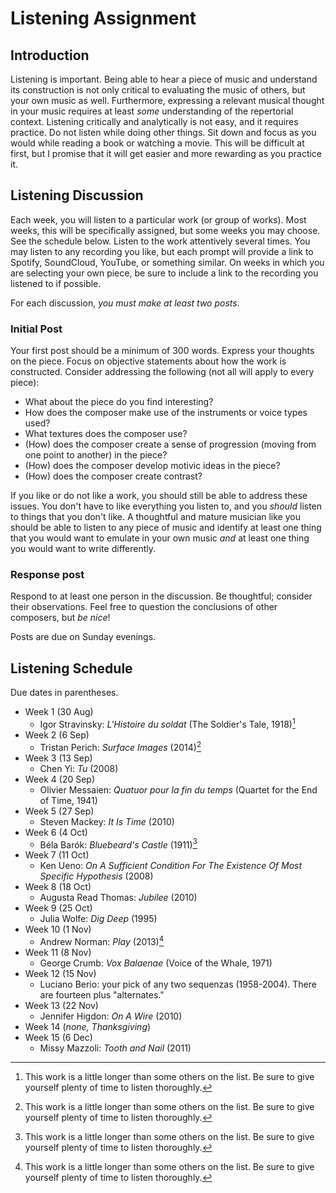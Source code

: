 # Listening Assignment

## Introduction

Listening is important. Being able to hear a piece of music and understand its construction is not only critical to evaluating the music of others, but your own music as well. Furthermore, expressing a relevant musical thought in your music requires at least *some* understanding of the repertorial context. Listening critically and analytically is not easy, and it requires practice. Do not listen while doing other things. Sit down and focus as you would while reading a book or watching a movie. This will be difficult at first, but I promise that it will get easier and more rewarding as you practice it.

## Listening Discussion

Each week, you will listen to a particular work (or group of works). Most weeks, this will be specifically assigned, but some weeks you may choose. See the schedule below. Listen to the work attentively several times. You may listen to any recording you like, but each prompt will provide a link to Spotify, SoundCloud, YouTube, or something similar. On weeks in which you are selecting your own piece, be sure to include a link to the recording you listened to if possible.

For each discussion, *you must make at least two posts*.

### Initial Post

Your first post should be a minimum of 300 words. Express your thoughts on the piece. Focus on objective statements about how the work is constructed. Consider addressing the following (not all will apply to every piece):

* What about the piece do you find interesting?
* How does the composer make use of the instruments or voice types used?
* What textures does the composer use?
* (How) does the composer create a sense of progression (moving from one point to another) in the piece?
* (How) does the composer develop motivic ideas in the piece?
* (How) does the composer create contrast?

If you like or do not like a work, you should still be able to address these issues. You don't have to like everything you listen to, and you *should* listen to things that you don't like. A thoughtful and mature musician like you should be able to listen to any piece of music and identify at least one thing that you would want to emulate in your own music *and* at least one thing you would want to write differently.

### Response post

Respond to at least one person in the discussion. Be thoughtful; consider their observations. Feel free to question the conclusions of other composers, but *be nice*!

Posts are due on Sunday evenings.

## Listening Schedule

Due dates in parentheses.

* Week 1 (30 Aug)
    * Igor Stravinsky: *L'Histoire du soldat* (The Soldier's Tale, 1918)[^long]
* Week 2 (6 Sep)
    * Tristan Perich: *Surface Images* (2014)[^long]
* Week 3 (13 Sep)
    * Chen Yi: *Tu* (2008)
* Week 4 (20 Sep)
    * Olivier Messaien: *Quatuor pour la fin du temps* (Quartet for the End of Time, 1941)
* Week 5 (27 Sep)
    * Steven Mackey: *It Is Time* (2010)
* Week 6 (4 Oct)
    * Béla Barók: *Bluebeard's Castle* (1911)[^long]
* Week 7 (11 Oct)
    * Ken Ueno: *On A Sufficient Condition For The Existence Of Most Specific Hypothesis* (2008)
* Week 8 (18 Oct)
    * Augusta Read Thomas: *Jubilee* (2010)
* Week 9 (25 Oct)
    * Julia Wolfe: *Dig Deep* (1995)
* Week 10 (1 Nov)
    * Andrew Norman: *Play* (2013)[^long]
* Week 11 (8 Nov)
    * George Crumb: *Vox Balaenae* (Voice of the Whale, 1971)
* Week 12 (15 Nov)
    * Luciano Berio: your pick of any two sequenzas (1958-2004). There are fourteen plus "alternates."
* Week 13 (22 Nov)
    * Jennifer Higdon: *On A Wire* (2010)
* Week 14 (*none, Thanksgiving*)
* Week 15 (6 Dec)
    * Missy Mazzoli: *Tooth and Nail* (2011)


[^long]: This work is a little longer than some others on the list. Be sure to give yourself plenty of time to listen thoroughly.
